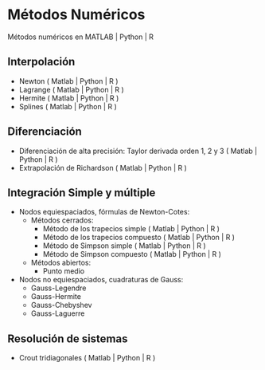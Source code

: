 # Métodos Numéricos

Métodos numéricos en MATLAB | Python | R

## Interpolación

  - Newton ( Matlab | Python | R )
  - Lagrange ( Matlab | Python | R )
  - Hermite ( Matlab | Python | R )
  - Splines ( Matlab | Python | R )

## Diferenciación
  
  - Diferenciación de alta precisión: Taylor derivada orden 1, 2 y 3 ( Matlab | Python | R )
  - Extrapolación de Richardson ( Matlab | Python | R )

## Integración Simple y múltiple

  - Nodos equiespaciados, fórmulas de Newton-Cotes:
    - Métodos cerrados:
      - Método de los trapecios simple ( Matlab | Python | R )
      - Método de los trapecios compuesto ( Matlab | Python | R )
      - Método de Simpson simple ( Matlab | Python | R )
      - Método de Simpson compuesto ( Matlab | Python | R )
    - Métodos abiertos:
      - Punto medio
  - Nodos no equiespaciados, cuadraturas de Gauss:
      - Gauss-Legendre
      - Gauss-Hermite
      - Gauss-Chebyshev
      - Gauss-Laguerre

## Resolución de sistemas

  - Crout tridiagonales ( Matlab | Python | R )
